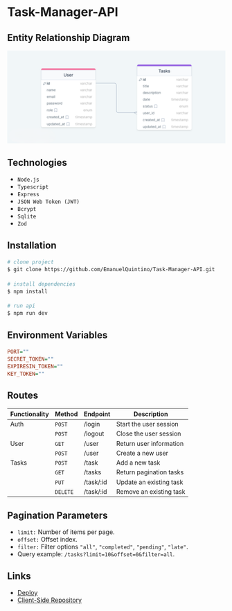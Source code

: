 # Task-Manager-API

## Entity Relationship Diagram

![ERD](./erd.png)

## Technologies

- `Node.js`
- `Typescript`
- `Express`
- `JSON Web Token (JWT)`
- `Bcrypt`
- `Sqlite`
- `Zod`

## Installation

```bash
# clone project
$ git clone https://github.com/EmanuelQuintino/Task-Manager-API.git

# install dependencies
$ npm install

# run api
$ npm run dev
```

## Environment Variables

```ini
PORT=""
SECRET_TOKEN=""
EXPIRESIN_TOKEN=""
KEY_TOKEN=""
```

## Routes

| Functionality | Method   | Endpoint  | Description             |
| ------------- | -------- | --------- | ----------------------- |
| Auth          | `POST`   | /login    | Start the user session  |
|               | `POST`   | /logout   | Close the user session  |
| User          | `GET`    | /user     | Return user information |
|               | `POST`   | /user     | Create a new user       |
| Tasks         | `POST`   | /task     | Add a new task          |
|               | `GET`    | /tasks    | Return pagination tasks |
|               | `PUT`    | /task/:id | Update an existing task |
|               | `DELETE` | /task/:id | Remove an existing task |

## Pagination Parameters

- `limit:` Number of items per page.
- `offset:` Offset index.
- `filter:` Filter options `"all"`, `"completed"`, `"pending"`, `"late"`.
- Query example: `/tasks?limit=10&offset=0&filter=all`.

## Links

- [Deploy](https://task-manager-seven-indol.vercel.app/)
- [Client-Side Repository](https://github.com/EmanuelQuintino/Task-Manager)
